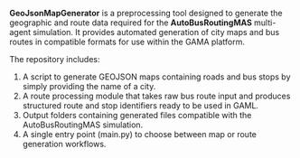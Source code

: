 **GeoJsonMapGenerator** is a preprocessing tool designed to generate the geographic and route data required for the **AutoBusRoutingMAS** multi-agent simulation. It provides automated generation of city maps and bus routes in compatible formats for use within the GAMA platform.

The repository includes:

1. A script to generate GEOJSON maps containing roads and bus stops by simply providing the name of a city.
2. A route processing module that takes raw bus route input and produces structured route and stop identifiers ready to be used in GAML.
3. Output folders containing generated files compatible with the AutoBusRoutingMAS simulation.
4. A single entry point (main.py) to choose between map or route generation workflows.
